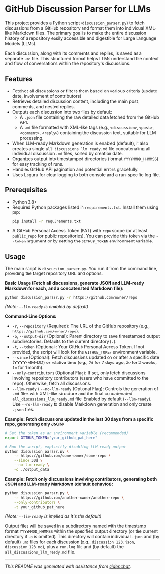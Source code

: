 # GitHub Discussion Parser for LLMs

This project provides a Python script (`discussion_parser.py`) to fetch discussions from a GitHub repository and format them into individual XML-like Markdown files. The primary goal is to make the entire discussion history of a repository easily accessible and digestible for Large Language Models (LLMs).

Each discussion, along with its comments and replies, is saved as a separate `.md` file. This structured format helps LLMs understand the context and flow of conversations within the repository's discussions.

## Features

*   Fetches all discussions or filters them based on various criteria (update date, involvement of contributors).
*   Retrieves detailed discussion content, including the main post, comments, and nested replies.
*   Outputs each discussion into two files by default:
    *   A `.json` file containing the raw detailed data fetched from the GitHub API.
    *   A `.md` file formatted with XML-like tags (e.g., `<discussion>`, `<post>`, `<comment>`, `<reply>`) containing the discussion text, suitable for LLM processing.
*   When LLM-ready Markdown generation is enabled (default), it also creates a single `all_discussions_llm_ready.md` file concatenating all individual discussion `.md` files, sorted by creation date.
*   Organizes output into timestamped directories (format `YYYYMMDD_HHMMSS`) for easy tracking of runs.
*   Handles GitHub API pagination and potential errors gracefully.
*   Uses Loguru for clear logging to both console and a run-specific log file.

## Prerequisites

*   Python 3.8+
*   Required Python packages listed in `requirements.txt`. Install them using pip:
    ```bash
    pip install -r requirements.txt
    ```
*   A GitHub Personal Access Token (PAT) with `repo` scope (or at least `public_repo` for public repositories). You can provide this token via the `--token` argument or by setting the `GITHUB_TOKEN` environment variable.

## Usage

The main script is `discussion_parser.py`. You run it from the command line, providing the target repository URL and options.

**Basic Usage (Fetch all discussions, generate JSON and LLM-ready Markdown for each, and a concatenated Markdown file):**

```bash
python discussion_parser.py -r https://github.com/owner/repo
```
*(Note: `--llm-ready` is enabled by default)*

**Command-Line Options:**

*   `-r`, `--repository` (Required): The URL of the GitHub repository (e.g., `https://github.com/owner/repo`).
*   `-o`, `--output-dir` (Optional): Parent directory to save timestamped output subdirectories. Defaults to the current directory (`.`).
*   `-t`, `--token` (Optional): Your GitHub Personal Access Token. If not provided, the script will look for the `GITHUB_TOKEN` environment variable.
*   `--since` (Optional): Fetch discussions updated on or after a specific date (YYYY-MM-DD) or relative time (e.g., `7d` for 7 days ago, `2w` for 2 weeks, `1m` for 1 month).
*   `--only-contributors` (Optional Flag): If set, only fetch discussions involving repository contributors (users who have committed to the repo). Otherwise, fetch all discussions.
*   `--llm-ready` / `--no-llm-ready` (Optional Flag): Controls the generation of `.md` files with XML-like structure and the final concatenated `all_discussions_llm_ready.md` file. Enabled by default (`--llm-ready`). Use `--no-llm-ready` to disable Markdown generation and only create `.json` files.

**Example: Fetch discussions updated in the last 30 days from a specific repo, generating only JSON:**

```bash
# Set the token as an environment variable (recommended)
export GITHUB_TOKEN="your_github_pat_here"

# Run the script, explicitly disabling LLM-ready output
python discussion_parser.py \
    -r https://github.com/some-owner/some-repo \
    --since 30d \
    --no-llm-ready \
    -o ./output_data
```

**Example: Fetch only discussions involving contributors, generating both JSON and LLM-ready Markdown (default behavior):**

```bash
python discussion_parser.py \
    -r https://github.com/another-owner/another-repo \
    --only-contributors \
    -t your_github_pat_here
```
*(Note: `--llm-ready` is implied as it's the default)*

Output files will be saved in a subdirectory named with the timestamp format `YYYYMMDD_HHMMSS` within the specified output directory (or the current directory if `-o` is omitted). This directory will contain individual `.json` and (by default) `.md` files for each discussion (e.g., `discussion_123.json`, `discussion_123.md`), plus a `run.log` file and (by default) the `all_discussions_llm_ready.md` file.

---

*This README was generated with assistance from [aider.chat](https://github.com/Aider-AI/aider/issues).*
